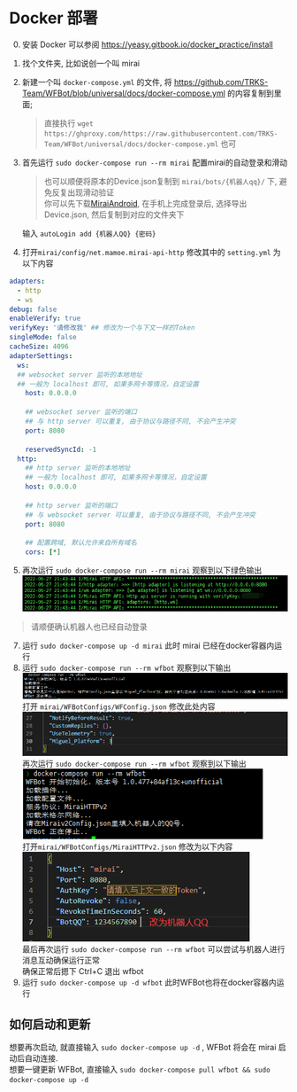 # Docker 部署

0. 安装 Docker 可以参阅 <https://yeasy.gitbook.io/docker_practice/install>
1. 找个文件夹, 比如说创一个叫 mirai
2. 新建一个叫 `docker-compose.yml` 的文件, 将 <https://github.com/TRKS-Team/WFBot/blob/universal/docs/docker-compose.yml> 的内容复制到里面;
    > 直接执行 `wget https://ghproxy.com/https://raw.githubusercontent.com/TRKS-Team/WFBot/universal/docs/docker-compose.yml` 也可
3. 首先运行 `sudo docker-compose run --rm mirai` 配置mirai的自动登录和滑动
   > 也可以顺便将原本的Device.json复制到 `mirai/bots/{机器人qq}/` 下, 避免反复出现滑动验证  
   > 你可以先下载[MiraiAndroid](https://github.com/mzdluo123/MiraiAndroid), 在手机上完成登录后, 选择导出Device.json, 然后复制到对应的文件夹下  

   输入 `autoLogin add {机器人QQ} {密码}`  
4. 打开`mirai/config/net.mamoe.mirai-api-http` 修改其中的 `setting.yml` 为以下内容

```yaml
adapters: 
  - http
  - ws 
debug: false
enableVerify: true
verifyKey: '请修改我' ## 修改为一个与下文一样的Token
singleMode: false
cacheSize: 4096
adapterSettings: 
  ws:
  ## websocket server 监听的本地地址
  ## 一般为 localhost 即可, 如果多网卡等情况，自定设置
    host: 0.0.0.0

    ## websocket server 监听的端口
    ## 与 http server 可以重复, 由于协议与路径不同, 不会产生冲突
    port: 8080
    
    reservedSyncId: -1
  http:
    ## http server 监听的本地地址
    ## 一般为 localhost 即可, 如果多网卡等情况，自定设置
    host: 0.0.0.0

    ## http server 监听的端口
    ## 与 websocket server 可以重复, 由于协议与路径不同, 不会产生冲突
    port: 8080

    ## 配置跨域, 默认允许来自所有域名
    cors: [*]
```
5. 再次运行 `sudo docker-compose run --rm mirai` 观察到以下绿色输出
![](images/QQ%E6%88%AA%E5%9B%BE20220627214408.png)
> 请顺便确认机器人也已经自动登录  
7. 运行 `sudo docker-compose up -d mirai` 此时 mirai 已经在docker容器内运行
8. 运行 `sudo docker-compose run --rm wfbot` 观察到以下输出  
![](images/QQ%E6%88%AA%E5%9B%BE20220627214621.png)
打开 `mirai/WFBotConfigs/WFConfig.json` 修改此处内容     
![](images/QQ%E6%88%AA%E5%9B%BE20220627214806.png)  
再次运行 `sudo docker-compose run --rm wfbot` 观察到以下输出
![](images/QQ%E6%88%AA%E5%9B%BE20220627214916.png)  
打开`mirai/WFBotConfigs/MiraiHTTPv2.json` 修改为以下内容
![](images/QQ%E6%88%AA%E5%9B%BE20220627215234.png)  
最后再次运行 `sudo docker-compose run --rm wfbot` 可以尝试与机器人进行消息互动确保运行正常  
确保正常后摁下 Ctrl+C 退出 wfbot
9. 运行 `sudo docker-compose up -d wfbot` 此时WFBot也将在docker容器内运行

## 如何启动和更新  
想要再次启动, 就直接输入 `sudo docker-compose up -d` , WFBot 将会在 mirai 启动后自动连接.  
想要一键更新 WFBot, 直接输入 `sudo docker-compose pull wfbot && sudo docker-compose up -d`
